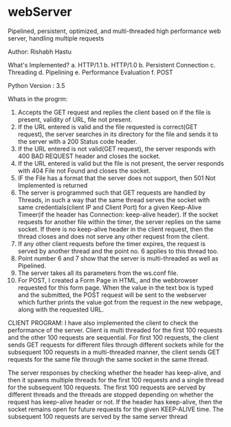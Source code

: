 # webServer
 Pipelined, persistent, optimized, and multi-threaded high performance web server, handling multiple requests 

Author: Rishabh Hastu

What's Implemented?
a. HTTP/1.1
b. HTTP/1.0
b. Persistent Connection
c. Threading
d. Pipelining
e. Performance Evaluation
f. POST

Python Version : 3.5

Whats in the progrm:
1. Accepts the GET request and replies the client based on if the file is present, validity of URL, file not present.
2. If the URL entered is valid and the file requested is correct(GET request), the server searches in its directory for the file and sends it to the server with a 200 Status code header.
3. If the URL entered is not valid(GET request), the server responds with 400 BAD REQUEST header and closes the socket.
4. If the URL entered is valid but the file is not present, the server responds with 404 File not Found and closes the socket.
5. IF the File has a format that the server does not support, then 501 Not Implemented is returned
6. The server is programmed such that GET requests are handled by Threads, in such a way that the same thread serves the socket with same credentials(client IP and Client Port) for a given Keep-Alive Timeer(if the header has Connection: keep-alive header). If the socket requests for another file within the timer, the server replies on the same socket. If there is no keep-alive header in the client request, then the thread closes and does not serve any other request from the client.
7. If any other client requests before the timer expires, the request is served by another thread and the point no. 6 applies to this thread too.
8. Point number 6 and 7 show that the server is multi-threaded as well as Pipelined.
9. The server takes all its parameters from the ws.conf file.
10. For POST, I created a Form Page in HTML, and the webbrowser requested for this form page. When the value in the text box is typed and the submitted, the POST request will be sent to the webserver which further prints the value got from the request in the new webpage, along with the requested URL.

CLIENT PROGRAM:
I have also implemented the client to check the performance of the server. Client is multi threaded for the first 100 requests and the other 100 requests are sequential. For first 100 requests, the client sends GET requests for different files through different sockets while for the subsequent 100 requests in a multi-threaded manner, the client sends GET requests for the same file through the same socket in the same thread.

The server responses by checking whether the header has keep-alive, and then it spawns multiple threads for the first 100 requests and a single thread for the subsequent 100 requests. The first 100 requests are served by different threads and the threads are stopped depending on whether the request has keep-alive header or not. If the header has keep-alive, then the socket remains open for future requests for the given KEEP-ALIVE time. The subsequent 100 requests are served by the same server thread

